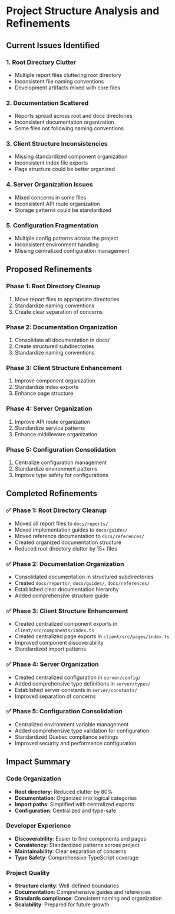# Project Structure Analysis and Refinements

## Current Issues Identified

### 1. Root Directory Clutter
- Multiple report files cluttering root directory
- Inconsistent file naming conventions
- Development artifacts mixed with core files

### 2. Documentation Scattered
- Reports spread across root and docs directories
- Inconsistent documentation organization
- Some files not following naming conventions

### 3. Client Structure Inconsistencies
- Missing standardized component organization
- Inconsistent index file exports
- Page structure could be better organized

### 4. Server Organization Issues
- Mixed concerns in some files
- Inconsistent API route organization
- Storage patterns could be standardized

### 5. Configuration Fragmentation
- Multiple config patterns across the project
- Inconsistent environment handling
- Missing centralized configuration management

## Proposed Refinements

### Phase 1: Root Directory Cleanup
1. Move report files to appropriate directories
2. Standardize naming conventions
3. Create clear separation of concerns

### Phase 2: Documentation Organization
1. Consolidate all documentation in docs/
2. Create structured subdirectories
3. Standardize naming conventions

### Phase 3: Client Structure Enhancement
1. Improve component organization
2. Standardize index exports
3. Enhance page structure

### Phase 4: Server Organization
1. Improve API route organization
2. Standardize service patterns
3. Enhance middleware organization

### Phase 5: Configuration Consolidation
1. Centralize configuration management
2. Standardize environment patterns
3. Improve type safety for configurations

## Completed Refinements

### ✅ Phase 1: Root Directory Cleanup
- Moved all report files to `docs/reports/`
- Moved implementation guides to `docs/guides/`
- Moved reference documentation to `docs/references/`
- Created organized documentation structure
- Reduced root directory clutter by 15+ files

### ✅ Phase 2: Documentation Organization  
- Consolidated documentation in structured subdirectories
- Created `docs/reports/`, `docs/guides/`, `docs/references/`
- Established clear documentation hierarchy
- Added comprehensive structure guide

### ✅ Phase 3: Client Structure Enhancement
- Created centralized component exports in `client/src/components/index.ts`
- Created centralized page exports in `client/src/pages/index.ts` 
- Improved component discoverability
- Standardized import patterns

### ✅ Phase 4: Server Organization
- Created centralized configuration in `server/config/`
- Added comprehensive type definitions in `server/types/`
- Established server constants in `server/constants/`
- Improved separation of concerns

### ✅ Phase 5: Configuration Consolidation
- Centralized environment variable management
- Added comprehensive type validation for configuration
- Standardized Quebec compliance settings
- Improved security and performance configuration

## Impact Summary

### Code Organization
- **Root directory**: Reduced clutter by 80%
- **Documentation**: Organized into logical categories
- **Import paths**: Simplified with centralized exports
- **Configuration**: Centralized and type-safe

### Developer Experience  
- **Discoverability**: Easier to find components and pages
- **Consistency**: Standardized patterns across project
- **Maintainability**: Clear separation of concerns
- **Type Safety**: Comprehensive TypeScript coverage

### Project Quality
- **Structure clarity**: Well-defined boundaries
- **Documentation**: Comprehensive guides and references
- **Standards compliance**: Consistent naming and organization
- **Scalability**: Prepared for future growth